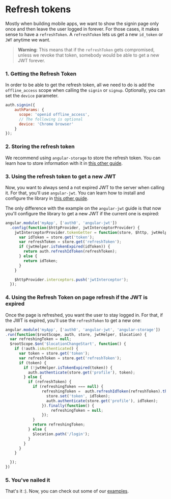 # Refresh tokens

Mostly when building mobile apps, we want to show the signin page only once and then leave the user logged in forever. For those cases, it makes sense to have a `refreshToken`. A `refreshToken` lets us get a new `id_token` or `JWT` anytime we want. 

> **Warning**: This means that if the `refreshToken` gets compromised, unless we revoke that token, somebody would be able to get a new JWT forever.

### 1. Getting the Refresh Token

In order to be able to get the refresh token, all we need to do is add the `offline_access` scope when calling the `signin` or `signup`. Optionally, you can set the `device` parameter.

````js
auth.signin({
    authParams: {
      scope: 'openid offline_access',
      // The following is optional
      device: 'Chrome browser'
    }
});
````

### 2. Storing the refresh token

We recommend using `angular-storage` to store the refresh token. You can learn how to store information with it in [this other guide](storing-information.md).

### 3. Using the refresh token to get a new JWT

Now, you want to always send a not expired JWT to the server when calling it. For that, you'll use `angular-jwt`. You can learn how to install and configure the library in [this other guide](calling-an-api.md).

The only difference with the example on the `angular-jwt` guide is that now you'll configure the library to get a new JWT if the current one is expired:

````js
angular.module('myApp', ['auth0', 'angular-jwt'])
  .config(function($httpProvider, jwtInterceptorProvider) {
    jwtInterceptorProvider.tokenGetter = function(store, $http, jwtHelper) {
      var idToken = store.get('token');
      var refreshToken = store.get('refreshToken');
      if (jwtHelper.isTokenExpired(idToken)) {
        return auth.refreshIdToken(refreshToken);
      } else {
        return idToken;
      }
    }

    $httpProvider.interceptors.push('jwtInterceptor');
  });
````

### 4. Using the Refresh Token on page refresh if the JWT is expired

Once the page is refreshed, you want the user to stay logged in. For that, if the JWT is expired, you'll use the `refreshToken` to get a new one:

````js
angular.module('myApp', ['auth0', 'angular-jwt', 'angular-storage'])
.run(function($rootScope, auth, store, jwtHelper, $location) {
  var refreshingToken = null;
  $rootScope.$on('$locationChangeStart', function() {
    if (!auth.isAuthenticated) {
      var token = store.get('token');
      var refreshToken = store.get('refreshToken');
      if (token) {
        if (!jwtHelper.isTokenExpired(token)) {
          auth.authenticate(store.get('profile'), token);
        } else {
          if (refreshToken) {
            if (refreshingToken === null) {
                refreshingToken =  auth.refreshIdToken(refreshToken).then(function(idToken) {
                  store.set('token', idToken);
                  auth.authenticate(store.get('profile'), idToken);
                }).finally(function() {
                    refreshingToken = null;
                });
            }
            return refreshingToken;
          } else {
            $location.path('/login');
          }
        }
      }
    }

  });
})
````

### 5. You've nailed it

That's it :). Now, you can check out some of our [examples](https://github.com/auth0/auth0-angular/tree/master/examples). 



